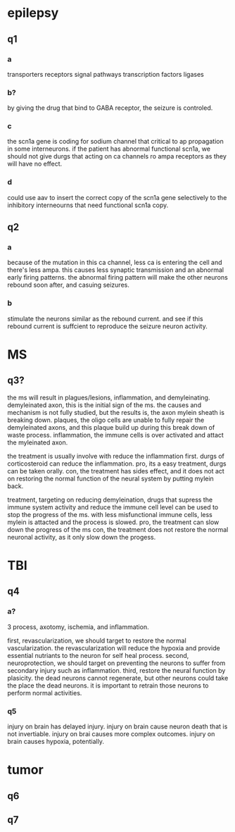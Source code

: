 
# epilepsy

## q1

### a

transporters
receptors
signal pathways
transcription factors
ligases

### b?

by giving the drug that bind to GABA receptor, the seizure is controled.

### c

the scn1a gene is coding for sodium channel that critical to ap propagation in some interneurons.
if the patient has abnormal functional scn1a, we should not give durgs that acting on ca channels ro ampa receptors as they will have no effect.

### d

could use aav to insert the correct copy of the scn1a gene selectively to the inhibitory interneourns that need functional scn1a copy.

## q2

### a

because of the mutation in this ca channel, less ca is entering the cell and there's less ampa.
this causes less synaptic transmission and an abnormal early firing patterns.
the abnormal firing pattern will make the other neurons rebound soon after, and casuing seizures.

### b

stimulate the neurons similar as the rebound current.
and see if this rebound current is suffcient to reproduce the seizure neuron activity.

# MS

## q3?

the ms will result in plagues/lesions, inflammation, and demyleinating.
demyleinated axon, this is the initial sign of the ms.
the causes and mechanism is not fully studied, but the results is, the axon mylein sheath is breaking down.
plaques, the oligo cells are unable to fully repair the demyleinated axons, and this plaque build up during this break down of waste process.
inflammation, the immune cells is over activated and attact the myleinated axon.

the treatment is usually involve with reduce the inflammation first.
durgs of corticosteroid can reduce the inflammation.
pro, its a easy treatment, durgs can be taken orally.
con, the treatment has sides effect, and it does not act on restoring the normal function of the neural system by putting mylein back.

treatment, targeting on reducing demyleination, drugs that supress the immune system activity and reduce the immune cell level can be used to stop the progress of the ms.
with less misfunctional immune cells, less mylein is attacted and the process is slowed.
pro, the treatment can slow down the progress of the ms
con, the treatment does not restore the normal neuronal activity, as it only slow down the progess.

# TBI

## q4

### a?

3 process, axotomy, ischemia, and inflammation.

first, revascularization, we should target to restore the normal vascularization.
the revascularization will reduce the hypoxia and provide essential nutriants to the neuron for self heal process.
second, neuroprotection, we should target on preventing the neurons to suffer from secondary injury such as inflammation.
third, restore the neural function by plasicity.
the dead neurons cannot regenerate, but other neurons could take the place the dead neurons.
it is important to retrain those neurons to perform normal activities.

### q5

injury on brain has delayed injury.
injury on brain cause neuron death that is not invertiable.
injury on brai causes more complex outcomes.
injury on brain causes hypoxia, potentially.

# tumor

## q6

## q7





